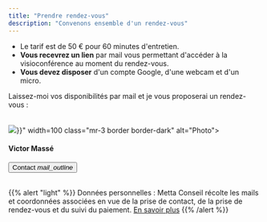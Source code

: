 ```yaml
---
title: "Prendre rendez-vous"
description: "Convenons ensemble d'un rendez-vous"
---
```


- Le tarif est de <span class="badge badge-success">50 €</span> pour 60 minutes d'entretien.
- **Vous recevrez un lien** par mail vous permettant d'accéder à la visioconférence au moment du rendez-vous.
- **Vous devez disposer** d'un compte Google, d'une webcam et d'un micro.

Laissez-moi vos disponibilités par mail et je vous proposerai un rendez-vous :

<div class="media" style="margin-top: 2rem;">
  <img src="data:image/png;base64,{{< b64 "img/photo.jpg" >}}" width=100 class="mr-3 border border-dark" alt="Photo">
  <div class="media-body">
    <h4>Victor Massé</h4>
    <button type="button" class="btn btn-primary btn-sm" onclick="if(jQuery.browser.mobile){window.open('mailto:contact@mettaconseil.com','_self')}else{window.open('mailto:contact@mettaconseil.com')}">Contact <i class="material-icons">mail_outline</i></button>
  </div>
</div><br>

{{% alert "light" %}}
Données personnelles : Metta Conseil récolte les mails et coordonnées associées en vue de la prise de contact, de la prise de rendez-vous et du suivi du paiement. <a href="/mentions-legales/#données-personnelles">En savoir plus</a>
{{% /alert %}}
